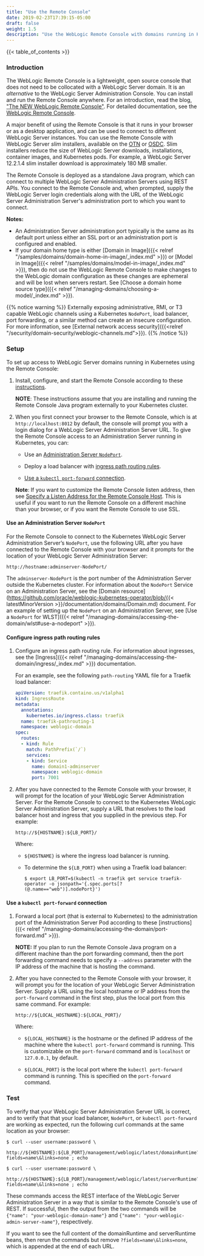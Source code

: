 ```yaml
---
title: "Use the Remote Console"
date: 2019-02-23T17:39:15-05:00
draft: false
weight: 1.5
description: "Use the WebLogic Remote Console with domains running in Kubernetes."
---
```


{{< table_of_contents >}}

### Introduction
The WebLogic Remote Console is a lightweight, open source console that does not need to be collocated with a WebLogic Server domain.
It is an _alternative_ to the WebLogic Server Administration Console.
You can install and run the Remote Console anywhere. For an introduction, read the blog, ["The NEW WebLogic Remote Console"](https://blogs.oracle.com/weblogicserver/new-weblogic-server-remote-console).
For detailed documentation, see the [WebLogic Remote Console](https://oracle.github.io/weblogic-remote-console/).

A major benefit of using the Remote Console is that it runs in your browser or as a desktop application, and can be used to connect to different WebLogic Server instances.
You can use the Remote Console with WebLogic Server _slim_ installers, available on the [OTN](https://www.oracle.com/middleware/technologies/weblogic-server-installers-downloads.html)
or [OSDC](https://edelivery.oracle.com/osdc/faces/Home.jspx).
Slim installers reduce the size of WebLogic Server downloads, installations, container images, and Kubernetes pods.
For example, a WebLogic Server 12.2.1.4 slim installer download is approximately 180 MB smaller.

The Remote Console is deployed as a standalone Java program, which can connect to multiple WebLogic Server Administration Servers using REST APIs.
You connect to the Remote Console and, when prompted, supply the WebLogic Server login credentials
along with the URL of the WebLogic Server Administration Server's administration port to which you want to connect.

**Notes:**  
  * An Administration Server administration port typically is the same as its default port unless either an SSL port or an administration port is configured and enabled.
  * If your domain home type is either [Domain in Image]({{< relref "/samples/domains/domain-home-in-image/_index.md" >}}) or [Model in Image]({{< relref "/samples/domains/model-in-image/_index.md" >}}), then do not use the WebLogic Remote Console to make changes to the WebLogic domain configuration as these changes are ephemeral and will be lost when servers restart. See [Choose a domain home source type]({{< relref "/managing-domains/choosing-a-model/_index.md" >}}).


{{% notice warning %}}
Externally exposing administrative, RMI, or T3 capable WebLogic channels
using a Kubernetes `NodePort`, load balancer,
port forwarding, or a similar method can create an insecure configuration.
For more information, see [External network access security]({{<relref "/security/domain-security/weblogic-channels.md">}}).
{{% /notice %}}


### Setup

To set up access to WebLogic Server domains running in Kubernetes using the Remote Console:

1. Install, configure, and start the Remote Console according to these [instructions](https://oracle.github.io/weblogic-remote-console/setup/).

   **NOTE**: These instructions assume that you are installing and running the Remote Console Java program externally to your Kubernetes cluster.

1. When you first connect your browser to the Remote Console, which is at `http://localhost:8012` by default, the console will prompt you with a login dialog for a WebLogic Server Administration Server URL. To give the Remote Console access to an Administration Server running in Kubernetes, you can:
   * Use an [Administration Server `NodePort`](#use-an-administration-server-nodeport).

   * Deploy a load balancer with [ingress path routing rules](#configure-ingress-path-routing-rules).

   * [Use a `kubectl port-forward` connection](#use-a-kubectl-port-forward-connection).

   **Note**: If you want to customize the Remote Console listen address,
     then see [Specify a Listen Address for the Remote Console Host](https://oracle.github.io/weblogic-remote-console/userguide/advanced-settings/#listen_address). This is useful if you want to run the Remote Console
     on a different machine than your browser, or if you want the Remote Console to use SSL.


#### Use an Administration Server `NodePort`

For the Remote Console to connect to the Kubernetes WebLogic Server Administration Server’s `NodePort`, use the following URL after you have connected to the Remote Console
with your browser and it
prompts for the location of your WebLogic Server Administration Server:

```
http://hostname:adminserver-NodePort/
```

The `adminserver-NodePort` is the port number of the Administration Server outside the Kubernetes cluster.
For information about the `NodePort` Service on an Administration Server, see the [Domain resource](https://github.com/oracle/weblogic-kubernetes-operator/blob/{{< latestMinorVersion >}}/documentation/domains/Domain.md) document.
For an example of setting up the `NodePort` on an Administration Server,
see [Use a `NodePort` for WLST]({{< relref "/managing-domains/accessing-the-domain/wlst#use-a-nodeport" >}}).

#### Configure ingress path routing rules

1. Configure an ingress path routing rule. For information about ingresses, see the [Ingress]({{< relref "/managing-domains/accessing-the-domain/ingress/_index.md" >}}) documentation.

   For an example, see the following `path-routing` YAML file for a Traefik load balancer:

   ```yaml
   apiVersion: traefik.containo.us/v1alpha1
   kind: IngressRoute
   metadata:
     annotations:
       kubernetes.io/ingress.class: traefik
     name: traefik-pathrouting-1
     namespace: weblogic-domain
   spec:
     routes:
     - kind: Rule
       match: PathPrefix(`/`)
       services:
       - kind: Service
         name: domain1-adminserver
         namespace: weblogic-domain
         port: 7001
   ```


1. After you have connected to the Remote Console with your browser,
   it will prompt for the location of your WebLogic Server Administration
   Server.
   For the Remote Console to connect to the Kubernetes WebLogic Server Administration Server, supply a URL that resolves to the load balancer host and ingress that you supplied in the previous step. For example:

   ```
   http://${HOSTNAME}:${LB_PORT}/
   ```
   Where:

     * `${HOSTNAME}` is where the ingress load balancer is running.

     * To determine the `${LB_PORT}` when using a Traefik load balancer:

        `$ export LB_PORT=$(kubectl -n traefik get service traefik-operator -o jsonpath='{.spec.ports[?(@.name=="web")].nodePort}')`

#### Use a `kubectl port-forward` connection

1. Forward a local port (that is external to
   Kubernetes) to the administration port of the
   Administration Server Pod according to these
   [instructions]({{< relref "/managing-domains/accessing-the-domain/port-forward.md" >}}).

   **NOTE:** If you plan to run the Remote Console Java program
   on a different machine than the port forwarding command,
   then the port forwarding command needs to specify a `--address` parameter
   with the IP address of the machine that is hosting the command.

1. After you have connected to the Remote Console with your browser,
   it will prompt you for the location of your WebLogic Server Administration
   Server.
   Supply a URL using the local hostname or IP address
   from the `port-forward` command in the first step, plus the local port from
   this same command. For example:

   ```
   http://${LOCAL_HOSTNAME}:${LOCAL_PORT}/
   ```
   Where:

     * `${LOCAL_HOSTNAME}` is the hostname or the defined IP address of the machine
       where the `kubectl port-forward` command is running. This is
       customizable on the `port-forward` command and is `localhost`
       or `127.0.0.1`, by default.

     * `${LOCAL_PORT}` is the local port where the `kubectl port-forward` command is running.
       This is specified on the `port-forward` command.

### Test

To verify that your WebLogic Server Administration Server URL is correct, and to verify that that your load balancer,
`NodePort`, or `kubectl port-forward` are working as expected, run the following curl commands at the same location as your browser:


```
$ curl --user username:password \
     http://${HOSTNAME}:${LB_PORT}/management/weblogic/latest/domainRuntime?fields=name\&links=none ; echo

$ curl --user username:password \
     http://${HOSTNAME}:${LB_PORT}/management/weblogic/latest/serverRuntime?fields=name\&links=none ; echo
```

These commands access the REST interface of the WebLogic Server Administration Server in a way that is similar to the Remote Console's use of REST.
If successful, then the output from the two commands will be `{"name": "your-weblogic-domain-name"}` and `{"name": "your-weblogic-admin-server-name"}`, respectively.

If you want to see the full content of the domainRuntime and serverRuntime beans, then rerun the commands
but remove `?fields=name\&links=none`, which is appended at the end of each URL.
